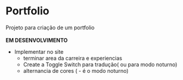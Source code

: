 # Portfolio 
Projeto para criação de um portfolio
      <br><br>
**EM DESENVOLVIMENTO**
- Implementar no site 
    - terminar area da carreira e experiencias 
    - Create a Toggle Switch para tradução( ou para modo noturno)
    - alternancia de cores ( - é o modo noturno)

